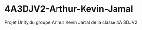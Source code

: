 4A3DJV2-Arthur-Kevin-Jamal
==========================

Projet Unity du groupe Arthur Kevin Jamal de la classe 4A 3DJV2
